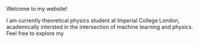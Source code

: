 Welcome to my website!

I am currently theoretical physics student at Imperial College London, academically intersted in the intersection of machine learning and physics. Feel free to explore my 